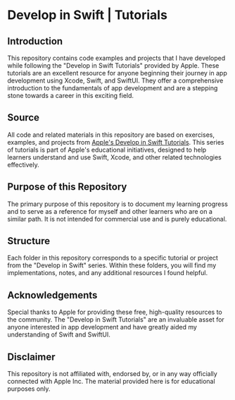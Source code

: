 # Develop in Swift | Tutorials

## Introduction

This repository contains code examples and projects that I have developed while following the "Develop in Swift Tutorials" provided by Apple. These tutorials are an excellent resource for anyone beginning their journey in app development using Xcode, Swift, and SwiftUI. They offer a comprehensive introduction to the fundamentals of app development and are a stepping stone towards a career in this exciting field.

## Source

All code and related materials in this repository are based on exercises, examples, and projects from [Apple's Develop in Swift Tutorials](https://developer.apple.com/tutorials/develop-in-swift-tutorials). This series of tutorials is part of Apple's educational initiatives, designed to help learners understand and use Swift, Xcode, and other related technologies effectively.

## Purpose of this Repository

The primary purpose of this repository is to document my learning progress and to serve as a reference for myself and other learners who are on a similar path. It is not intended for commercial use and is purely educational.

## Structure

Each folder in this repository corresponds to a specific tutorial or project from the "Develop in Swift" series. Within these folders, you will find my implementations, notes, and any additional resources I found helpful.

## Acknowledgements

Special thanks to Apple for providing these free, high-quality resources to the community. The "Develop in Swift Tutorials" are an invaluable asset for anyone interested in app development and have greatly aided my understanding of Swift and SwiftUI.

## Disclaimer

This repository is not affiliated with, endorsed by, or in any way officially connected with Apple Inc. The material provided here is for educational purposes only.